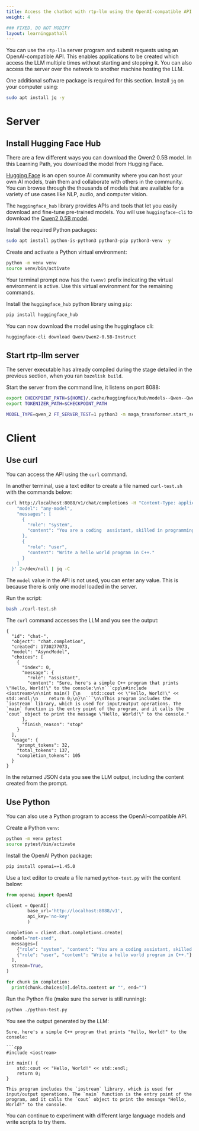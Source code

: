 ```yaml
---
title: Access the chatbot with rtp-llm using the OpenAI-compatible API
weight: 4

### FIXED, DO NOT MODIFY
layout: learningpathall
---
```


You can use the `rtp-llm` server program and submit requests using an OpenAI-compatible API.
This enables applications to be created which access the LLM multiple times without starting and stopping it. You can also access the server over the network to another machine hosting the LLM.

One additional software package is required for this section. Install `jq` on your computer using:

```bash
sudo apt install jq -y
```

# Server
## Install Hugging Face Hub

There are a few different ways you can download the Qwen2 0.5B model. In this Learning Path, you download the model from Hugging Face.

[Hugging Face](https://huggingface.co/) is an open source AI community where you can host your own AI models, train them and collaborate with others in the community. You can browse through the thousands of models that are available for a variety of use cases like NLP, audio, and computer vision.

The `huggingface_hub` library provides APIs and tools that let you easily download and fine-tune pre-trained models. You will use `huggingface-cli` to download the [Qwen2 0.5B model](https://huggingface.co/Qwen/Qwen2-0.5B-Instruct).

Install the required Python packages:

```bash
sudo apt install python-is-python3 python3-pip python3-venv -y
```

Create and activate a Python virtual environment:

```bash
python -m venv venv
source venv/bin/activate
```

Your terminal prompt now has the `(venv)` prefix indicating the virtual environment is active. Use this virtual environment for the remaining commands.

Install the `huggingface_hub` python library using `pip`:

```bash
pip install huggingface_hub
```

You can now download the model using the huggingface cli:

```bash
huggingface-cli download Qwen/Qwen2-0.5B-Instruct
```

## Start rtp-llm server
The server executable has already compiled during the stage detailed in the previous section, when you ran `bazelisk build`.

Start the server from the command line, it listens on port 8088:

```bash
export CHECKPOINT_PATH=${HOME}/.cache/huggingface/hub/models--Qwen--Qwen2-0.5B-Instruct/snapshots/c540970f9e29518b1d8f06ab8b24cba66ad77b6d/
export TOKENIZER_PATH=$CHECKPOINT_PATH 

MODEL_TYPE=qwen_2 FT_SERVER_TEST=1 python3 -m maga_transformer.start_server
```

# Client
## Use curl

You can access the API using the `curl` command. 

In another terminal, use a text editor to create a file named `curl-test.sh` with the commands below: 

```bash
curl http://localhost:8088/v1/chat/completions -H "Content-Type: application/json"   -d '{
    "model": "any-model",
    "messages": [
      {
        "role": "system",
        "content": "You are a coding  assistant, skilled in programming."
      },
      {
        "role": "user",
        "content": "Write a hello world program in C++."
      }
    ]
  }' 2>/dev/null | jq -C
```

The `model` value in the API is not used, you can enter any value. This is because there is only one model loaded in the server. 

Run the script:

```bash
bash ./curl-test.sh
```

The `curl` command accesses the LLM and you see the output:

```output
{
  "id": "chat-",
  "object": "chat.completion",
  "created": 1730277073,
  "model": "AsyncModel",
  "choices": [
    {
      "index": 0,
      "message": {
        "role": "assistant",
        "content": "Sure, here's a simple C++ program that prints \"Hello, World!\" to the console:\n\n```cpp\n#include <iostream>\n\nint main() {\n    std::cout << \"Hello, World!\" << std::endl;\n    return 0;\n}\n```\n\nThis program includes the `iostream` library, which is used for input/output operations. The `main` function is the entry point of the program, and it calls the `cout` object to print the message \"Hello, World!\" to the console."
      },
      "finish_reason": "stop"
    }
  ],
  "usage": {
    "prompt_tokens": 32,
    "total_tokens": 137,
    "completion_tokens": 105
  }
}
```

In the returned JSON data you see the LLM output, including the content created from the prompt. 

## Use Python

You can also use a Python program to access the OpenAI-compatible API.

Create a Python `venv`:

```bash
python -m venv pytest
source pytest/bin/activate
```

Install the OpenAI Python package:
```bash
pip install openai==1.45.0
```

Use a text editor to create a file named `python-test.py` with the content below: 

```python
from openai import OpenAI

client = OpenAI(
        base_url='http://localhost:8088/v1',
        api_key='no-key'
        )

completion = client.chat.completions.create(
  model="not-used",
  messages=[
    {"role": "system", "content": "You are a coding assistant, skilled in programming.."},
    {"role": "user", "content": "Write a hello world program in C++."}
  ],
  stream=True,
)

for chunk in completion:
  print(chunk.choices[0].delta.content or "", end="")
```

Run the Python file (make sure the server is still running):

```bash
python ./python-test.py
```

You see the output generated by the LLM:

```output
Sure, here's a simple C++ program that prints "Hello, World!" to the console:

```cpp
#include <iostream>

int main() {
    std::cout << "Hello, World!" << std::endl;
    return 0;
}

This program includes the `iostream` library, which is used for input/output operations. The `main` function is the entry point of the program, and it calls the `cout` object to print the message "Hello, World!" to the console.
```

You can continue to experiment with different large language models and write scripts to try them.
